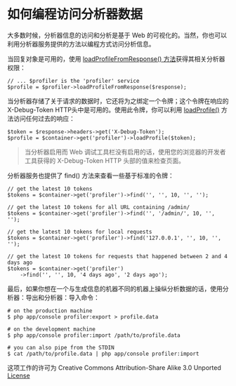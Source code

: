 # 如何编程访问分析器数据

大多数时候，分析器信息的访问和分析是基于 Web 的可视化的。当然，你也可以利用分析器服务提供的方法以编程方式访问分析信息。  

当回复对象是可用的，使用 [loadProfileFromResponse() 方法](http://api.symfony.com/2.7/Symfony/Component/HttpKernel/Profiler/Profiler.html#loadProfileFromResponse())获得其相关分析器权限： 
```
// ... $profiler is the 'profiler' service
$profile = $profiler->loadProfileFromResponse($response); 

```  

当分析器存储了关于请求的数据时，它还将为之绑定一个令牌；这个令牌在响应的 X-Debug-Token HTTP头中是可用的。使用此令牌，你可以利用 [loadProfile()](http://api.symfony.com/2.7/Symfony/Component/HttpKernel/Profiler/Profiler.html#loadProfile()) 方法访问任何过去的响应：  
```
$token = $response->headers->get('X-Debug-Token');
$profile = $container->get('profiler')->loadProfile($token);
```

> 当分析器启用而 Web 调试工具栏没有启用的话，使用您的浏览器的开发者工具获得的 X-Debug-Token HTTP 头部的值来检查页面。    

分析器服务也提供了 find() 方法来查看一些基于标准的令牌： 
```
// get the latest 10 tokens
$tokens = $container->get('profiler')->find('', '', 10, '', '');

// get the latest 10 tokens for all URL containing /admin/
$tokens = $container->get('profiler')->find('', '/admin/', 10, '', '');

// get the latest 10 tokens for local requests
$tokens = $container->get('profiler')->find('127.0.0.1', '', 10, '', '');

// get the latest 10 tokens for requests that happened between 2 and 4 days ago
$tokens = $container->get('profiler')
    ->find('', '', 10, '4 days ago', '2 days ago');
```
最后，如果你想在一个与生成信息的机器不同的机器上操纵分析数据的话，使用分析器：导出和分析器：导入命令： 
```
# on the production machine
$ php app/console profiler:export > profile.data

# on the development machine
$ php app/console profiler:import /path/to/profile.data

# you can also pipe from the STDIN
$ cat /path/to/profile.data | php app/console profiler:import
```

这项工作的许可为 Creative Commons Attribution-Share Alike 3.0 Unported [License](http://creativecommons.org/licenses/by-sa/3.0/)

